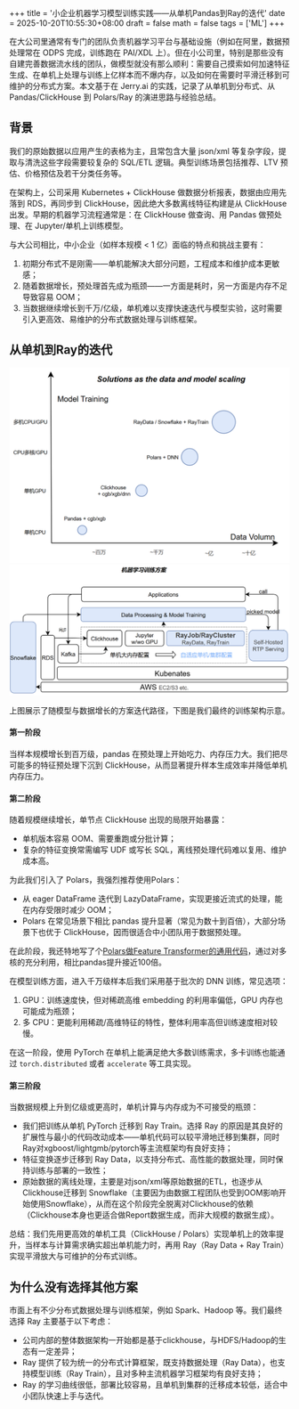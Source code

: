 +++
title = '小企业机器学习模型训练实践——从单机Pandas到Ray的迭代'
date = 2025-10-20T10:55:30+08:00
draft = false
math = false
tags = ['ML']
+++

在大公司里通常有专门的团队负责机器学习平台与基础设施（例如在阿里，数据预处理常在 ODPS 完成，训练跑在 PAI/XDL 上）。但在小公司里，特别是那些没有自建完善数据流水线的团队，做模型就没有那么顺利：需要自己摸索如何加速特征生成、在单机上处理与训练上亿样本而不爆内存，以及如何在需要时平滑迁移到可维护的分布式方案。本文基于在 Jerry.ai 的实践，记录了从单机到分布式、从 Pandas/ClickHouse 到 Polars/Ray 的演进思路与经验总结。

## 背景

我们的原始数据以应用产生的表格为主，且常包含大量 json/xml 等复杂字段，提取与清洗这些字段需要较复杂的 SQL/ETL 逻辑。典型训练场景包括推荐、LTV 预估、价格预估及若干分类任务等。

在架构上，公司采用 Kubernetes + ClickHouse 做数据分析报表，数据由应用先落到 RDS，再同步到 ClickHouse，因此绝大多数离线特征构建是从 ClickHouse 出发。早期的机器学习流程通常是：在 ClickHouse 做查询、用 Pandas 做预处理、在 Jupyter/单机上训练模型。

与大公司相比，中小企业（如样本规模 < 1 亿）面临的特点和挑战主要有：
1. 初期分布式不是刚需——单机能解决大部分问题，工程成本和维护成本更敏感；
2. 随着数据增长，预处理首先成为瓶颈——一方面是耗时，另一方面是内存不足导致容易 OOM；
3. 当数据继续增长到千万/亿级，单机难以支撑快速迭代与模型实验，这时需要引入更高效、易维护的分布式数据处理与训练框架。

## 从单机到Ray的迭代

![image1](assets/image1.png)
![image2](assets/image2.png)

上图展示了随模型与数据增长的方案迭代路径，下图是我们最终的训练架构示意。

#### 第一阶段
当样本规模增长到百万级，pandas 在预处理上开始吃力、内存压力大。我们把尽可能多的特征预处理下沉到 ClickHouse，从而显著提升样本生成效率并降低单机内存压力。

#### 第二阶段
随着规模继续增长，单节点 ClickHouse 出现的局限开始暴露：
- 单机版本容易 OOM、需要重跑或分批计算；
- 复杂的特征变换常需编写 UDF 或写长 SQL，离线预处理代码难以复用、维护成本高。

为此我们引入了 Polars，我强烈推荐使用Polars：
- 从 eager DataFrame 迭代到 LazyDataFrame，实现更接近流式的处理，能在内存受限时减少 OOM；
- Polars 在常见场景下相比 pandas 提升显著（常见为数十到百倍），大部分场景下也优于 ClickHouse，因而很适合中小团队用于数据预处理。

在此阶段，我还特地写了个[Polars做Feature Transformer的通用代码](https://github.com/xiahouzuoxin/torchctr/blob/main/torchctr/transformer.py)，通过对多核的充分利用，相比pandas提升接近100倍。

在模型训练方面，进入千万级样本后我们采用基于批次的 DNN 训练，常见选项：
1. GPU：训练速度快，但对稀疏高维 embedding 的利用率偏低，GPU 内存也可能成为瓶颈；
2. 多 CPU：更能利用稀疏/高维特征的特性，整体利用率高但训练速度相对较慢。

在这一阶段，使用 PyTorch 在单机上能满足绝大多数训练需求，多卡训练也能通过 `torch.distributed` 或者 `accelerate` 等工具实现。

#### 第三阶段
当数据规模上升到亿级或更高时，单机计算与内存成为不可接受的瓶颈：
- 我们把训练从单机 PyTorch 迁移到 Ray Train。选择 Ray 的原因是其良好的扩展性与最小的代码改动成本——单机代码可以较平滑地迁移到集群，同时Ray对xgboost/lightgmb/pytorch等主流框架均有良好支持；
- 特征变换逐步迁移到 Ray Data，以支持分布式、高性能的数据处理，同时保持训练与部署的一致性；
- 原始数据的离线处理，主要是对json/xml等原始数据的ETL，也逐步从Clickhouse迁移到 Snowflake（主要因为由数据工程团队也受到OOM影响开始使用Snowflake），从而在这个阶段完全脱离对Clickhouse的依赖（Clickhouse本身也更适合做Report数据生成，而非大规模的数据生成）。

总结：我们先用更高效的单机工具（ClickHouse / Polars）实现单机上的效率提升，当样本与计算需求确实超出单机能力时，再用 Ray（Ray Data + Ray Train）实现平滑放大与可维护的分布式训练。

## 为什么没有选择其他方案

市面上有不少分布式数据处理与训练框架，例如 Spark、Hadoop 等。我们最终选择 Ray 主要基于以下考虑：

- 公司内部的整体数据架构一开始都是基于clickhouse，与HDFS/Hadoop的生态有一定差异；
- Ray 提供了较为统一的分布式计算框架，既支持数据处理（Ray Data），也支持模型训练（Ray Train），且对多种主流机器学习框架均有良好支持；
- Ray 的学习曲线很低，部署比较容易，且单机到集群的迁移成本较低，适合中小团队快速上手与迭代。
